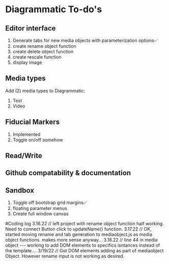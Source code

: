 # Diagrammatic To-do's
## Editor interface
1. Generate tabs for new media objects with parameterization options✅
2. create rename object function
3. create delete object function
4. create rescale function
5. display image


## Media types
Add (2) media types to Diagrammatic:
1. Text
2. Video

## Fiducial Markers
1. Implemented
2. Toggle on/off somehow

## Read/Write

## Github compatability & documentation

## Sandbox
1. Toggle off bootstrap grid margins✅
2. floating parameter menus
3. Create full window canvas


#Coding log
3.16.22 // left project with rename object function half working. Need to connect Button click to updateName() function.
3.17.22 // OK, started moving rename and tab generation to mediaobject.js as media object functions. makes more sense anyway...
3.18.22 // line 44 in media object --- working to add DOM elements to specifics isntances instead of the template....
3/19/22 // Got DOM elements adding as part of mediaobject Object. However rename input is not working as desired. 
